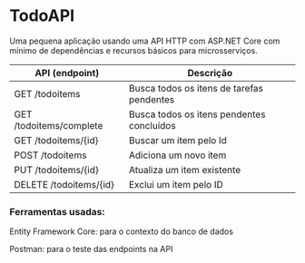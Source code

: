 # TodoAPI

Uma pequena aplicação usando uma API HTTP com ASP.NET Core com mínimo de dependências e recursos básicos para microsserviços.

| API (endpoint)          | Descrição                                 |
|-------------------------|-------------------------------------------|
| GET /todoitems          | Busca todos os itens de tarefas pendentes |
| GET /todoitems/complete | Busca todos os itens pendentes concluídos |
| GET /todoitems/{id}     | Buscar um item pelo Id                    |
| POST /todoitems         | Adiciona um novo item                     |
| PUT /todoitems/{id}     | Atualiza um item existente                |
| DELETE /todoitems/{id}  | Exclui um item pelo ID                    |

### Ferramentas usadas:

<p>Entity Framework Core: para o contexto do banco de dados</p>
<p>Postman: para o teste das endpoints na API</p>
